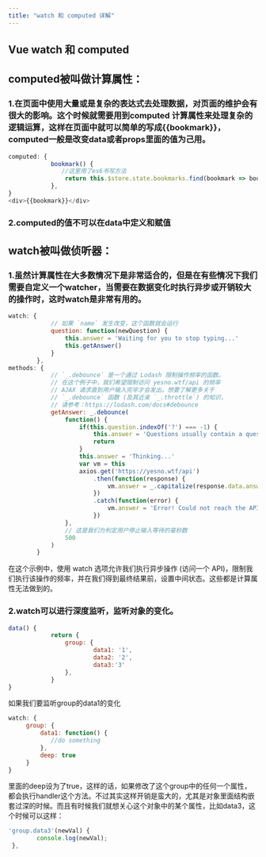 ```yaml
---
title: "watch 和 computed 详解"
---
```

## Vue watch 和 computed
## computed被叫做计算属性：

### 1.在页面中使用大量或是复杂的表达式去处理数据，对页面的维护会有很大的影响。这个时候就需要用到computed 计算属性来处理复杂的逻辑运算，这样在页面中就可以简单的写成{{bookmark}}，computed一般是改变data或者props里面的值为己用。
```javascript
computed: {
            bookmark() {
               //这里用了es6书写方法
                return this.$store.state.bookmarks.find(bookmark => bookmark.id === this.bookmarkId);
            },
}
<div>{{bookmark}}</div>
```
### 2.computed的值不可以在data中定义和赋值

## watch被叫做侦听器：
### 1.虽然计算属性在大多数情况下是非常适合的，但是在有些情况下我们需要自定义一个watcher，当需要在数据变化时执行异步或开销较大的操作时，这时watch是非常有用的。
```javascript
watch: {
            // 如果 `name` 发生改变，这个函数就会运行
            question: function(newQuestion) {
                this.answer = 'Waiting for you to stop typing...'
                this.getAnswer()
            }
        },
methods: {
            // `_.debounce` 是一个通过 Lodash 限制操作频率的函数。
            // 在这个例子中，我们希望限制访问 yesno.wtf/api 的频率
            // AJAX 请求直到用户输入完毕才会发出。想要了解更多关于
            // `_.debounce` 函数 (及其近亲 `_.throttle`) 的知识，
            // 请参考：https://lodash.com/docs#debounce
            getAnswer: _.debounce(
                function() {
                    if(this.question.indexOf('?') === -1) {
                        this.answer = 'Questions usually contain a question mark. ;-)'
                        return
                    }
                    this.answer = 'Thinking...'
                    var vm = this
                    axios.get('https://yesno.wtf/api')
                        .then(function(response) {
                            vm.answer = _.capitalize(response.data.answer)
                        })
                        .catch(function(error) {
                            vm.answer = 'Error! Could not reach the API. ' + error
                        })
                },
                // 这是我们为判定用户停止输入等待的毫秒数
                500
            )
        }
```
在这个示例中，使用 watch 选项允许我们执行异步操作 (访问一个 API)，限制我们执行该操作的频率，并在我们得到最终结果前，设置中间状态。这些都是计算属性无法做到的。
### 2.watch可以进行深度监听，监听对象的变化。

```javascript
data() {
            return {
                group: {
                        data1: '1',
                        data2: '2',
                        data3:'3'
                },
            }
}
```
如果我们要监听group的data1的变化

```javascript
watch: {
     group: {
         data1: function() {
            //do something
         },
         deep: true
     }
}
```
里面的deep设为了true，这样的话，如果修改了这个group中的任何一个属性，都会执行handler这个方法。不过其实这样开销是蛮大的，尤其是对象里面结构嵌套过深的时候。而且有时候我们就想关心这个对象中的某个属性，比如data3，这个时候可以这样：


```javascript
'group.data3'(newVal) {
        console.log(newVal);
 },
```